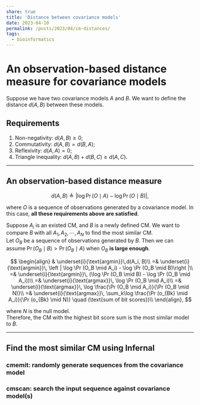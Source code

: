 ```yaml
---  
share: true
title: 'Distance between covariance models'
date: 2023-04-10
permalink: /posts/2023/04/cm-distances/
tags:
  - bioinformatics
---  
```

  
# An observation-based distance measure for covariance models  
  
Suppose we have two covariance models $A$ and $B$. We want to define the distance $d(A, B)$ between these models.  
  
## Requirements  
  
1. Non-negativity: $d(A, B) \geq 0$;  
2. Commutativity: $d(A, B) = d(B, A)$;  
3. Reflexivity: $d(A, A) = 0$;  
4. Triangle inequality: $d(A, B) + d(B, C) \geq d(A, C)$.  
  
---  
  
## An observation-based distance measure  
  
$$  
d(A, B) \triangleq \left | \log \Pr (O \mid A) - \log \Pr (O \mid B) \right |,  
$$  
  
where $O$ is a sequence of observations generated by a covariance model. In this case, **all these requirements above are satisfied**.  
  
Suppose $A_i$ is an existed CM, and $B$ is a newly defined CM. We want to compare $B$ with all $A_1, A_2, \cdots, A_N$ to find the most similar CM.  
Let $O_B$ be a sequence of observations generated by $B$. Then we can assume $\Pr (O_B \mid B) > \Pr (O_B \mid A)$ when $O_B$ **is large enough**.  
  
$$  
\begin{align}  
 & \underset{i}{\text{argmin}}\,d(A_i, B)\\  
 =& \underset{i}{\text{argmin}}\, \left | \log \Pr (O_B \mid A_i) - \log \Pr (O_B \mid B)\right |\\  
 =& \underset{i}{\text{argmin}}\, (\log \Pr (O_B \mid B) - \log \Pr (O_B \mid A_i))\\  
 =& \underset{i}{\text{argmax}}\, \log \Pr (O_B \mid A_i)\\  
 =& \underset{i}{\text{argmax}}\, \log \frac{\Pr (O_B \mid A_i)}{\Pr (O_B \mid N)}\\  
 =& \underset{i}{\text{argmax}}\, \sum_k\log \frac{\Pr (o_{Bk} \mid A_i)}{\Pr (o_{Bk} \mid N)} \quad (\text{sum of bit scores})\\  
\end{align},  
$$  
  
where $N$ is the null model.   
Therefore, the CM with the highest bit score sum is the most similar model to $B$.  
  
---  
  
## Find the most similar CM using Infernal  
  
### cmemit: randomly generate sequences from the covariance model  
  
### cmscan: search the input sequence against covariance model(s)
